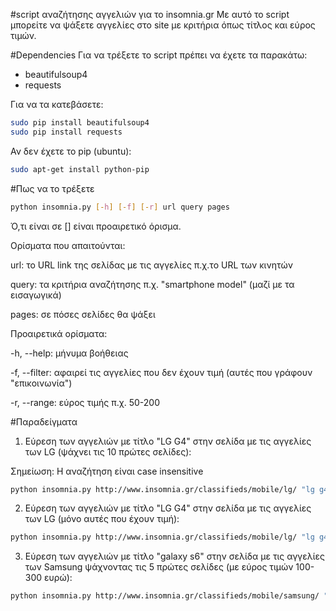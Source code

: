 #script αναζήτησης αγγελιών για το insomnia.gr
Με αυτό το script μπορείτε να ψάξετε αγγελίες στο site με κριτήρια όπως τίτλος και εύρος τιμών.

#Dependencies
Για να τρέξετε το script πρέπει να έχετε τα παρακάτω:
* beautifulsoup4
* requests

Για να τα κατεβάσετε:
```bash
sudo pip install beautifulsoup4
sudo pip install requests
```
Αν δεν έχετε το pip (ubuntu):
```bash
sudo apt-get install python-pip
```

#Πως να το τρέξετε
```bash
python insomnia.py [-h] [-f] [-r] url query pages
```
Ό,τι είναι σε [] είναι προαιρετικό όρισμα.

Ορίσματα που απαιτούνται:

url: το URL link της σελίδας με τις αγγελίες π.χ.το URL των κινητών

query: τα κριτήρια αναζήτησης π.χ. "smartphone model" (μαζί με τα εισαγωγικά)

pages: σε πόσες σελίδες θα ψάξει

Προαιρετικά ορίσματα:

-h, --help: μήνυμα βοήθειας

-f, --filter: αφαιρεί τις αγγελίες που δεν έχουν τιμή (αυτές που γράφουν "επικοινωνία")

-r, --range: εύρος τιμής π.χ. 50-200

#Παραδείγματα

1) Εύρεση των αγγελιών με τίτλο "LG G4" στην σελίδα με τις αγγελίες των LG (ψάχνει τις 10 πρώτες σελίδες):

Σημείωση: Η αναζήτηση είναι case insensitive
```bash
python insomnia.py http://www.insomnia.gr/classifieds/mobile/lg/ "lg g4" 10
```
2) Εύρεση των αγγελιών με τίτλο "LG G4" στην σελίδα με τις αγγελίες των LG (μόνο αυτές που έχουν τιμή):
```bash
python insomnia.py http://www.insomnia.gr/classifieds/mobile/lg/ "lg g4" 10 -f
```
3) Εύρεση των αγγελιών με τίτλο "galaxy s6" στην σελίδα με τις αγγελίες των Samsung ψάχνοντας τις 5 πρώτες σελίδες (με εύρος τιμών 100-300 ευρώ):
```bash
python insomnia.py http://www.insomnia.gr/classifieds/mobile/samsung/ "galaxy s6" 5 -r 100-300
```
